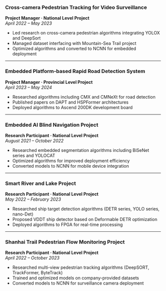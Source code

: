 ### Cross-camera Pedestrian Tracking for Video Surveillance  
**Project Manager · National Level Project**  
*April 2022 – May 2023*  

- Led research on cross-camera pedestrian algorithms integrating YOLOX and DeepSort  
- Managed dataset interfacing with Mountain-Sea Trail project  
- Optimized algorithms and converted to NCNN for embedded deployment  

---

### Embedded Platform-based Rapid Road Detection System  
**Project Manager · Provincial Level Project**  
*April 2023 – May 2024*  

- Researched algorithms including CMX and CMNeXt for road detection  
- Published papers on DAPT and HSPFormer architectures  
- Deployed algorithms to Ascend 200DK development board  

---

### Embedded AI Blind Navigation Project  
**Research Participant · National Level Project**  
*August 2021 – October 2022*  

- Researched embedded segmentation algorithms including BiSeNet series and YOLOCAT  
- Optimized algorithms for improved deployment efficiency  
- Converted models to NCNN for mobile device integration  

---

### Smart River and Lake Project  
**Research Participant · National Level Project**  
*May 2022 – February 2023*  

- Researched ship target detection algorithms (DETR series, YOLO series, nano-Det)  
- Proposed VDDT ship detector based on Deformable DETR optimization  
- Deployed algorithms to FPGA for real-time processing  

---

### Shanhai Trail Pedestrian Flow Monitoring Project  
**Research Participant · National Level Project**  
*April 2022 – October 2023*  

- Researched multi-view pedestrian tracking algorithms (DeepSORT, TrackFormer, ByteTrack)  
- Trained and optimized models on company-provided datasets  
- Converted models to NCNN for surveillance camera deployment  

